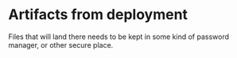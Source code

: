 Artifacts from deployment
=========================

Files that will land there needs to be kept in some kind of password manager, or other secure place.
